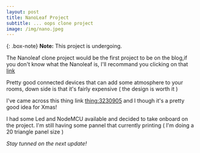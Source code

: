```yaml
---
layout: post
title: NanoLeaf Project
subtitle: ... oops clone project
image: /img/nano.jpeg
---
```


{: .box-note}
**Note:** This project is undergoing.

The Nanoleaf clone project would be the first project to be on the blog,if you don't know what the Nanoleaf is, I'll recommand you clicking on that [link](https://nanoleaf.me/en/)

Pretty good connected devices that can add some atmosphere to your rooms, down side is that it's fairly expensive ( the design is worth it )

I've came across this thing link [thing:3230905](https://www.thingiverse.com/thing:3230905) and I though it's a pretty good idea for Xmas!

I had some Led and NodeMCU available and decided to take onboard on the project. I'm still having some pannel that currently printing ( I'm doing a 20 triangle panel size )

_Stay tunned on the next update!_
